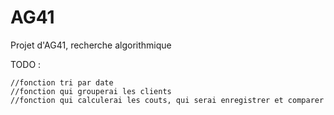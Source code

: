 AG41
====

Projet d'AG41, recherche algorithmique

TODO :
		
	//fonction tri par date
	//fonction qui grouperai les clients
	//fonction qui calculerai les couts, qui serai enregistrer et comparer
